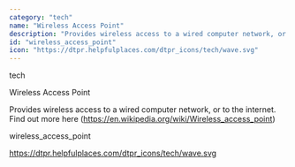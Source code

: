 ```yaml
---
category: "tech"
name: "Wireless Access Point"
description: "Provides wireless access to a wired computer network, or to the internet. Find out more here (https://en.wikipedia.org/wiki/Wireless_access_point)"
id: "wireless_access_point"
icon: "https://dtpr.helpfulplaces.com/dtpr_icons/tech/wave.svg"
---
```

tech

Wireless Access Point

Provides wireless access to a wired computer network, or to the internet. Find out more here (https://en.wikipedia.org/wiki/Wireless_access_point)

wireless_access_point

https://dtpr.helpfulplaces.com/dtpr_icons/tech/wave.svg
